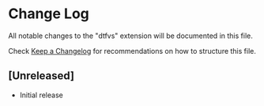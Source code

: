 # Change Log

All notable changes to the "dtfvs" extension will be documented in this file.

Check [Keep a Changelog](http://keepachangelog.com/) for recommendations on how to structure this file.

## [Unreleased]

- Initial release